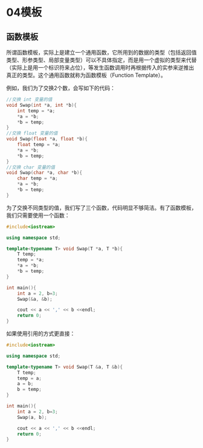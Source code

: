 # 04模板
## 函数模板

所谓函数模板，实际上是建立一个通用函数，它所用到的数据的类型（包括返回值类型、形参类型、局部变量类型）可以不具体指定，而是用一个虚拟的类型来代替（实际上是用一个标识符来占位），等发生函数调用时再根据传入的实参来逆推出真正的类型。这个通用函数就称为函数模板（Function Template）。

例如，我们为了交换2个数，会写如下的代码：
``` cpp
//交换 int 变量的值
void Swap(int *a, int *b){
    int temp = *a;
    *a = *b;
    *b = temp;
}
//交换 float 变量的值
void Swap(float *a, float *b){
    float temp = *a;
    *a = *b;
    *b = temp;
}
//交换 char 变量的值
void Swap(char *a, char *b){
    char temp = *a;
    *a = *b;
    *b = temp;
}
```

为了交换不同类型的值，我们写了三个函数，代码明显不够简洁。有了函数模板，我们只需要使用一个函数：

``` cpp
#include<iostream>

using namespace std;

template<typename T> void Swap(T *a, T *b){
    T temp;
    temp = *a;
    *a = *b;
    *b = temp;
}

int main(){
    int a = 2, b=3;
    Swap(&a, &b);

    cout << a << ',' << b <<endl;
    return 0;
}
```

如果使用引用的方式更直接：
``` cpp
#include<iostream>

using namespace std;

template<typename T> void Swap(T &a, T &b){
    T temp;
    temp = a;
    a = b;
    b = temp;
}

int main(){
    int a = 2, b=3;
    Swap(a, b);

    cout << a << ',' << b <<endl;
    return 0;
}
```